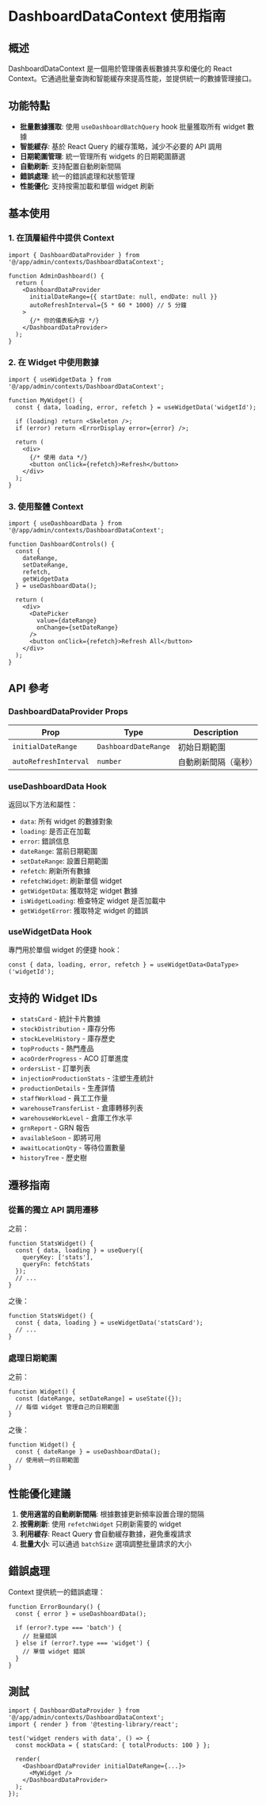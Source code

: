 # DashboardDataContext 使用指南

## 概述

DashboardDataContext 是一個用於管理儀表板數據共享和優化的 React Context。它通過批量查詢和智能緩存來提高性能，並提供統一的數據管理接口。

## 功能特點

- **批量數據獲取**: 使用 `useDashboardBatchQuery` hook 批量獲取所有 widget 數據
- **智能緩存**: 基於 React Query 的緩存策略，減少不必要的 API 調用
- **日期範圍管理**: 統一管理所有 widgets 的日期範圍篩選
- **自動刷新**: 支持配置自動刷新間隔
- **錯誤處理**: 統一的錯誤處理和狀態管理
- **性能優化**: 支持按需加載和單個 widget 刷新

## 基本使用

### 1. 在頂層組件中提供 Context

```tsx
import { DashboardDataProvider } from '@/app/admin/contexts/DashboardDataContext';

function AdminDashboard() {
  return (
    <DashboardDataProvider 
      initialDateRange={{ startDate: null, endDate: null }}
      autoRefreshInterval={5 * 60 * 1000} // 5 分鐘
    >
      {/* 你的儀表板內容 */}
    </DashboardDataProvider>
  );
}
```

### 2. 在 Widget 中使用數據

```tsx
import { useWidgetData } from '@/app/admin/contexts/DashboardDataContext';

function MyWidget() {
  const { data, loading, error, refetch } = useWidgetData('widgetId');

  if (loading) return <Skeleton />;
  if (error) return <ErrorDisplay error={error} />;

  return (
    <div>
      {/* 使用 data */}
      <button onClick={refetch}>Refresh</button>
    </div>
  );
}
```

### 3. 使用整體 Context

```tsx
import { useDashboardData } from '@/app/admin/contexts/DashboardDataContext';

function DashboardControls() {
  const { 
    dateRange, 
    setDateRange, 
    refetch,
    getWidgetData 
  } = useDashboardData();

  return (
    <div>
      <DatePicker
        value={dateRange}
        onChange={setDateRange}
      />
      <button onClick={refetch}>Refresh All</button>
    </div>
  );
}
```

## API 參考

### DashboardDataProvider Props

| Prop | Type | Description |
|------|------|-------------|
| `initialDateRange` | `DashboardDateRange` | 初始日期範圍 |
| `autoRefreshInterval` | `number` | 自動刷新間隔（毫秒） |

### useDashboardData Hook

返回以下方法和屬性：

- `data`: 所有 widget 的數據對象
- `loading`: 是否正在加載
- `error`: 錯誤信息
- `dateRange`: 當前日期範圍
- `setDateRange`: 設置日期範圍
- `refetch`: 刷新所有數據
- `refetchWidget`: 刷新單個 widget
- `getWidgetData`: 獲取特定 widget 數據
- `isWidgetLoading`: 檢查特定 widget 是否加載中
- `getWidgetError`: 獲取特定 widget 的錯誤

### useWidgetData Hook

專門用於單個 widget 的便捷 hook：

```tsx
const { data, loading, error, refetch } = useWidgetData<DataType>('widgetId');
```

## 支持的 Widget IDs

- `statsCard` - 統計卡片數據
- `stockDistribution` - 庫存分佈
- `stockLevelHistory` - 庫存歷史
- `topProducts` - 熱門產品
- `acoOrderProgress` - ACO 訂單進度
- `ordersList` - 訂單列表
- `injectionProductionStats` - 注塑生產統計
- `productionDetails` - 生產詳情
- `staffWorkload` - 員工工作量
- `warehouseTransferList` - 倉庫轉移列表
- `warehouseWorkLevel` - 倉庫工作水平
- `grnReport` - GRN 報告
- `availableSoon` - 即將可用
- `awaitLocationQty` - 等待位置數量
- `historyTree` - 歷史樹

## 遷移指南

### 從舊的獨立 API 調用遷移

之前：
```tsx
function StatsWidget() {
  const { data, loading } = useQuery({
    queryKey: ['stats'],
    queryFn: fetchStats
  });
  // ...
}
```

之後：
```tsx
function StatsWidget() {
  const { data, loading } = useWidgetData('statsCard');
  // ...
}
```

### 處理日期範圍

之前：
```tsx
function Widget() {
  const [dateRange, setDateRange] = useState({});
  // 每個 widget 管理自己的日期範圍
}
```

之後：
```tsx
function Widget() {
  const { dateRange } = useDashboardData();
  // 使用統一的日期範圍
}
```

## 性能優化建議

1. **使用適當的自動刷新間隔**: 根據數據更新頻率設置合理的間隔
2. **按需刷新**: 使用 `refetchWidget` 只刷新需要的 widget
3. **利用緩存**: React Query 會自動緩存數據，避免重複請求
4. **批量大小**: 可以通過 `batchSize` 選項調整批量請求的大小

## 錯誤處理

Context 提供統一的錯誤處理：

```tsx
function ErrorBoundary() {
  const { error } = useDashboardData();
  
  if (error?.type === 'batch') {
    // 批量錯誤
  } else if (error?.type === 'widget') {
    // 單個 widget 錯誤
  }
}
```

## 測試

```tsx
import { DashboardDataProvider } from '@/app/admin/contexts/DashboardDataContext';
import { render } from '@testing-library/react';

test('widget renders with data', () => {
  const mockData = { statsCard: { totalProducts: 100 } };
  
  render(
    <DashboardDataProvider initialDateRange={...}>
      <MyWidget />
    </DashboardDataProvider>
  );
});
```